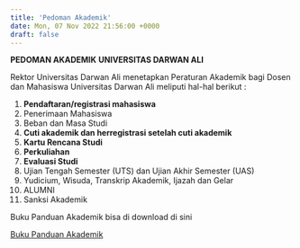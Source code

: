 ```yaml
---
title: 'Pedoman Akademik'
date: Mon, 07 Nov 2022 21:56:00 +0000
draft: false
---
```



**PEDOMAN AKADEMIK**
**UNIVERSITAS DARWAN ALI** 

Rektor Universitas Darwan Ali menetapkan Peraturan Akademik bagi Dosen dan Mahasiswa Universitas Darwan Ali meliputi hal-hal berikut :

1.  **Pendaftaran/registrasi mahasiswa**
2.  Penerimaan Mahasiswa
3.  Beban dan Masa Studi   
4.  **Cuti akademik dan herregistrasi setelah cuti akademik**
5.  **Kartu Rencana Studi**
6.  **Perkuliahan**
7.  **Evaluasi Studi**
8.  Ujian Tengah Semester (UTS) dan Ujian Akhir Semester (UAS)
9.  Yudicium, Wisuda, Transkrip Akademik, Ijazah dan Gelar
10.  ALUMNI
11.  Sanksi Akademik 

Buku Panduan Akademik bisa di download di sini

[Buku Panduan Akademik](https://drive.google.com/drive/u/0/folders/1u9c-rKA7j9Alo9KNIAuXWCLcr0XROfQX)